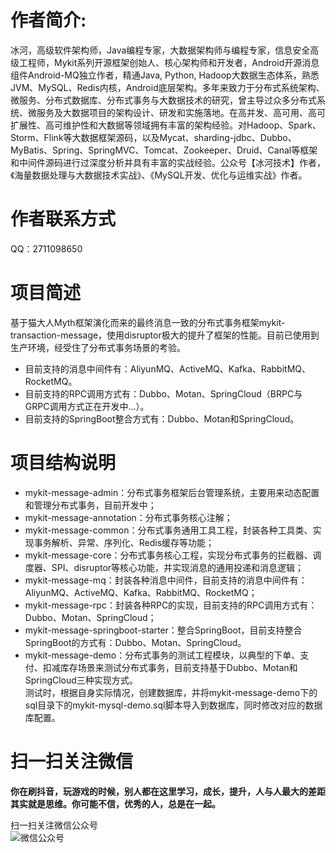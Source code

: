 # 作者简介: 
冰河，高级软件架构师，Java编程专家，大数据架构师与编程专家，信息安全高级工程师，Mykit系列开源框架创始人、核心架构师和开发者，Android开源消息组件Android-MQ独立作者，精通Java, Python, Hadoop大数据生态体系，熟悉JVM、MySQL、Redis内核，Android底层架构。多年来致力于分布式系统架构、微服务、分布式数据库、分布式事务与大数据技术的研究，曾主导过众多分布式系统、微服务及大数据项目的架构设计、研发和实施落地。在高并发、高可用、高可扩展性、高可维护性和大数据等领域拥有丰富的架构经验。对Hadoop、Spark、Storm、Flink等大数据框架源码，以及Mycat、sharding-jdbc、Dubbo、MyBatis、Spring、SpringMVC、Tomcat、Zookeeper、Druid、Canal等框架和中间件源码进行过深度分析并具有丰富的实战经验。公众号【冰河技术】作者，《海量数据处理与大数据技术实战》、《MySQL开发、优化与运维实战》作者。

# 作者联系方式
QQ：2711098650

# 项目简述
基于猫大人Myth框架演化而来的最终消息一致的分布式事务框架mykit-transaction-message，使用disruptor极大的提升了框架的性能。目前已使用到生产环境，经受住了分布式事务场景的考验。  
* 目前支持的消息中间件有：AliyunMQ、ActiveMQ、Kafka、RabbitMQ、RocketMQ。  
* 目前支持的RPC调用方式有：Dubbo、Motan、SpringCloud（BRPC与GRPC调用方式正在开发中...）。  
* 目前支持的SpringBoot整合方式有：Dubbo、Motan和SpringCloud。  


# 项目结构说明
* mykit-message-admin：分布式事务框架后台管理系统，主要用来动态配置和管理分布式事务，目前开发中；  
* mykit-message-annotation：分布式事务核心注解；  
* mykit-message-common：分布式事务通用工具工程，封装各种工具类、实现事务解析、异常、序列化、Redis缓存等功能；  
* mykit-message-core：分布式事务核心工程，实现分布式事务的拦截器、调度器、SPI、disruptor等核心功能，并实现消息的通用投递和消息逻辑；  
* mykit-message-mq：封装各种消息中间件，目前支持的消息中间件有：AliyunMQ、ActiveMQ、Kafka、RabbitMQ、RocketMQ；  
* mykit-message-rpc：封装各种RPC的实现，目前支持的RPC调用方式有：Dubbo、Motan、SpringCloud；  
* mykit-message-springboot-starter：整合SpringBoot，目前支持整合SpringBoot的方式有：Dubbo、Motan、SpringCloud。
* mykit-message-demo：分布式事务的测试工程模块，以典型的下单、支付、扣减库存场景来测试分布式事务，目前支持基于Dubbo、Motan和SpringCloud三种实现方式。  
测试时，根据自身实际情况，创建数据库，并将mykit-message-demo下的sql目录下的mykit-mysql-demo.sql脚本导入到数据库，同时修改对应的数据库配置。

# 扫一扫关注微信

**你在刷抖音，玩游戏的时候，别人都在这里学习，成长，提升，人与人最大的差距其实就是思维。你可能不信，优秀的人，总是在一起。** 
  
扫一扫关注微信公众号  
![微信公众号](https://github.com/sunshinelyz/binghe_resources/blob/master/images/subscribe/qrcode_for_gh_0d4482676600_344.jpg)  
 





